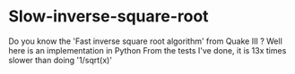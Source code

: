# Slow-inverse-square-root
Do you know the 'Fast inverse square root algorithm' from Quake III ? Well here is an implementation in Python
From the tests I've done, it is 13x times slower than doing '1/sqrt(x)'
